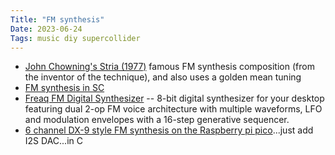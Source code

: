 ```yaml
---
Title: "FM synthesis"
Date: 2023-06-24
Tags: music diy supercollider
---
```


* [John Chowning's Stria (1977)](https://www.youtube.com/watch?v=988jPjs1gao) famous FM synthesis composition (from the inventor of the technique), and also uses a golden mean tuning
* [FM synthesis in SC](https://thormagnusson.gitbooks.io/scoring/content/PartII/chapter7.html)
* [Freaq FM Digital Synthesizer](https://www.tindie.com/products/meebleeps/freaq-fm-digital-synthesizer-diy-kit/) -- 8-bit digital synthesizer for your desktop featuring dual 2-op FM voice architecture with multiple waveforms, LFO and modulation envelopes with a 16-step generative sequencer. 
* [6 channel DX-9 style FM synthesis on the Raspberry pi pico](https://github.com/nyh-workshop/pico-fmSynth)...just add I2S DAC...in C
